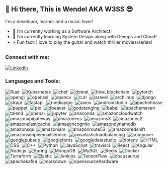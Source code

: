 
## 👋 Hi there, This is Wendel AKA W3SS :sunglasses:

I'm a developer, learner and a music lover!
- 🔭 I’m currently working as a Software Architect!
- 🌱 I’m currently learning System Design along with Devops and Cloud!
- ⚡ Fun fact: I love to play the guitar and watch thriller movies/series!

### Connect with me:

[![LinkedIn](https://img.shields.io/badge/-LinkedIn-05122A?style=flat&logo=linkedin)](https://www.linkedin.com/in/wendel-g-santana-w3ss/)&nbsp;


### Languages and Tools:

![Rust](https://img.shields.io/badge/-Rust-05122A?style=flat&logo=Rust)&nbsp;
![Kubernetes](https://img.shields.io/badge/-Kubernetes-05122A?style=flat&logo=Kubernetes)&nbsp;
![chef](https://img.shields.io/badge/-chef-05122A?style=flat&logo=chef)&nbsp;
![dotnet](https://img.shields.io/badge/-dotnet-05122A?style=flat&logo=dotnet)&nbsp;
![hive_blockchain](https://img.shields.io/badge/-hive_blockchain-05122A?style=flat&logo=hive_blockchain)&nbsp;
![pytorch](https://img.shields.io/badge/-pytorch-05122A?style=flat&logo=pytorch)&nbsp;
![opengl](https://img.shields.io/badge/-opengl-05122A?style=flat&logo=opengl)&nbsp;
![openssl](https://img.shields.io/badge/-openssl-05122A?style=flat&logo=openssl)&nbsp;
![opencv](https://img.shields.io/badge/-opencv-05122A?style=flat&logo=opencv)&nbsp;
![curl](https://img.shields.io/badge/-curl-05122A?style=flat&logo=curl)&nbsp;
![laravel](https://img.shields.io/badge/-laravel-05122A?style=flat&logo=laravel)&nbsp;
![archlinux](https://img.shields.io/badge/-archlinux-05122A?style=flat&logo=archlinux)&nbsp;
![django](https://img.shields.io/badge/-django-05122A?style=flat&logo=django)&nbsp;
![strapi](https://img.shields.io/badge/-strapi-05122A?style=flat&logo=strapi)&nbsp;
![fastapi](https://img.shields.io/badge/-fastapi-05122A?style=flat&logo=fastapi)&nbsp;
![mediapipe](https://img.shields.io/badge/-mediapipe-05122A?style=flat&logo=mediapipe)&nbsp;
![axios](https://img.shields.io/badge/-axios-05122A?style=flat&logo=axios)&nbsp;
![androidstudio](https://img.shields.io/badge/-androidstudio-05122A?style=flat&logo=androidstudio)&nbsp;
![apachehbase](https://img.shields.io/badge/-apachehbase-05122A?style=flat&logo=apachehbase)&nbsp;
![puppet](https://img.shields.io/badge/-puppet-05122A?style=flat&logo=puppet)&nbsp;
![pix](https://img.shields.io/badge/-pix-05122A?style=flat&logo=pix)&nbsp;
![dbeaver](https://img.shields.io/badge/-dbeaver-05122A?style=flat&logo=dbeaver)&nbsp;
![godotengine](https://img.shields.io/badge/-godotengine-05122A?style=flat&logo=godotengine)&nbsp;
![babel](https://img.shields.io/badge/-babel-05122A?style=flat&logo=babel)&nbsp;
![apachemaven](https://img.shields.io/badge/-apachemaven-05122A?style=flat&logo=apachemaven)&nbsp;
![talend](https://img.shields.io/badge/-talend-05122A?style=flat&logo=talend)&nbsp;
![openai](https://img.shields.io/badge/-openai-05122A?style=flat&logo=openai)&nbsp;
![jupyter](https://img.shields.io/badge/-jupyter-05122A?style=flat&logo=jupyter)&nbsp;
![anaconda](https://img.shields.io/badge/-anaconda-05122A?style=flat&logo=anaconda)&nbsp;
![amazoncloudwatch](https://img.shields.io/badge/-amazoncloudwatch-05122A?style=flat&logo=amazoncloudwatch)&nbsp;
![amazonapigateway](https://img.shields.io/badge/-amazonapigateway-05122A?style=flat&logo=amazonapigateway)&nbsp;
![amazonecs](https://img.shields.io/badge/-amazonecs-05122A?style=flat&logo=amazonecs)&nbsp;
![amazons3](https://img.shields.io/badge/-amazons3-05122A?style=flat&logo=amazons3)&nbsp;
![amazonec2](https://img.shields.io/badge/-amazonec2-05122A?style=flat&logo=amazonec2)&nbsp;
![amazonelasticache](https://img.shields.io/badge/-amazonelasticache-05122A?style=flat&logo=amazonelasticache)&nbsp;
![amazoncognito](https://img.shields.io/badge/-amazoncognito-05122A?style=flat&logo=amazoncognito)&nbsp;
![amazondynamodb](https://img.shields.io/badge/-amazondynamodb-05122A?style=flat&logo=amazondynamodb)&nbsp;
![amazonsqs](https://img.shields.io/badge/-amazonsqs-05122A?style=flat&logo=amazonsqs)&nbsp;
![amazoniam](https://img.shields.io/badge/-amazoniam-05122A?style=flat&logo=amazoniam)&nbsp;
![amazonroute53](https://img.shields.io/badge/-amazonroute53-05122A?style=flat&logo=amazonroute53)&nbsp;
![amazonredshift](https://img.shields.io/badge/-amazonredshift-05122A?style=flat&logo=amazonredshift)&nbsp;
![amazonsimpleemailservice](https://img.shields.io/badge/-amazonsimpleemailservice-05122A?style=flat&logo=amazonsimpleemailservice)&nbsp;
![awselasticloadbalancing](https://img.shields.io/badge/-awselasticloadbalancing-05122A?style=flat&logo=awselasticloadbalancing)&nbsp;
![composer](https://img.shields.io/badge/-composer-05122A?style=flat&logo=composer)&nbsp;
![googlepubsub](https://img.shields.io/badge/-googlepubsub-05122A?style=flat&logo=googlepubsub)&nbsp;
![googlefonts](https://img.shields.io/badge/-googlefonts-05122A?style=flat&logo=googlefonts)&nbsp;
![googledatastudio](https://img.shields.io/badge/-googledatastudio-05122A?style=flat&logo=googledatastudio)&nbsp;
![dotenv](https://img.shields.io/badge/-dotenv-05122A?style=flat&logo=dotenv)&nbsp;
![HTML](https://img.shields.io/badge/-HTML-05122A?style=flat&logo=HTML5)&nbsp;
![CSS](https://img.shields.io/badge/-CSS-05122A?style=flat&logo=CSS3&logoColor=1572B6)&nbsp;
![C++](https://img.shields.io/badge/-C++-05122A?style=flat&logo=C%2B%2B&logoColor=00599C)&nbsp;
![Python](https://img.shields.io/badge/-Python-05122A?style=flat&logo=python)&nbsp;
![JavaScript](https://img.shields.io/badge/-JavaScript-05122A?style=flat&logo=javascript)&nbsp;
![travisci](https://img.shields.io/badge/-travisci-05122A?style=flat&logo=travisci&logoColor=FFA518)&nbsp;
![React](https://img.shields.io/badge/-React-05122A?style=flat&logo=react)&nbsp;
![Angular](https://img.shields.io/badge/-Angular-05122A?style=flat&logo=angular)&nbsp;
![Node.js](https://img.shields.io/badge/-Node.js-05122A?style=flat&logo=node.js)&nbsp;
![Spring](https://img.shields.io/badge/-Spring-05122A?style=flat&logo=spring)&nbsp;
![MongoDB](https://img.shields.io/badge/-MongoDB-05122A?style=flat&logo=mongodb)&nbsp;
![MySQL](https://img.shields.io/badge/-MySQL-05122A?style=flat&logo=mysql)&nbsp;
![Redis](https://img.shields.io/badge/-Redis-05122A?style=flat&logo=redis)&nbsp;
![Docker](https://img.shields.io/badge/-Docker-05122A?style=flat&logo=docker)&nbsp;
![Terraform](https://img.shields.io/badge/-Terraform-05122A?style=flat&logo=Terraform)&nbsp;
![Elastic](https://img.shields.io/badge/-elastic-05122A?style=flat&logo=elastic)&nbsp;
![Jenkins](https://img.shields.io/badge/-Jenkins-05122A?style=flat&logo=Jenkins)&nbsp;
![TensorFlow](https://img.shields.io/badge/-TensorFlow-05122A?style=flat&logo=TensorFlow)&nbsp;
![docusaurus](https://img.shields.io/badge/-docusaurus-05122A?style=flat&logo=docusaurus)&nbsp;
![apachekafka](https://img.shields.io/badge/-apachekafka-05122A?style=flat&logo=apachekafka)&nbsp;
![markdown](https://img.shields.io/badge/-markdown-05122A?style=flat&logo=markdown)&nbsp;
![opensourcehardware](https://img.shields.io/badge/-opensourcehardware-05122A?style=flat&logo=opensourcehardware)&nbsp;

<br />



